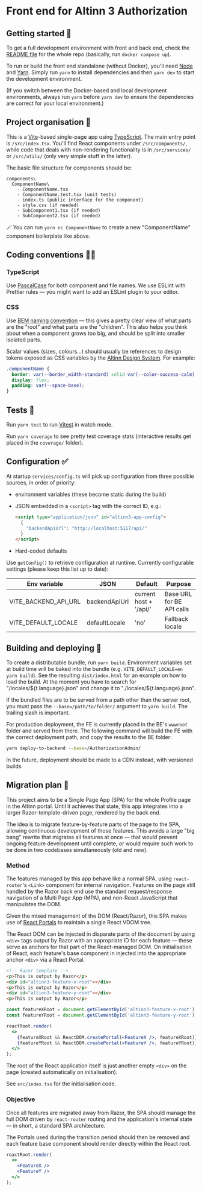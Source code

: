 # Front end for Altinn 3 Authorization

## Getting started 🚀

To get a full development environment with front and back end, check the [README file](../README.md) for the whole repo (basically, run `docker compose up`).

To run or build the front end standalone (without Docker), you'll need [Node](https://nodejs.org/) and [Yarn](https://yarnpkg.com/getting-started/install). Simply run `yarn` to install dependencies and then `yarn dev` to start the development environment.

(If you switch between the Docker-based and local development environments, always run `yarn` before `yarn dev` to ensure the dependencies are correct for your local environment.)

## Project organisation 🧩

This is a [Vite](https://vitejs.dev/)-based single-page app using [TypeScript](https://www.typescriptlang.org/). The main entry point is `/src/index.tsx`. You'll find React components under `/src/components/`, while code that deals with non-rendering functionality is in `/src/services/` or `/src/utils/` (only very simple stuff in the latter).

The basic file structure for components should be:

```
components\
  ComponentName\
    - ComponentName.tsx
    - ComponentName.test.tsx (unit tests)
    - index.ts (public interface for the component)
    - style.css (if needed)
    - SubComponent1.tsx (if needed)
    - SubComponent2.tsx (if needed)
```

🪄 You can run `yarn nc ComponentName` to create a new "ComponentName" component boilerplate like above.

## Coding conventions 👮‍♀️

### TypeScript

Use [PascalCase](https://techterms.com/definition/pascalcase) for both component and file names. We use ESLint with Prettier rules — you might want to add an ESLint plugin to your editor.

### CSS

Use [BEM naming convention](http://getbem.com/naming/) — this gives a pretty clear view of what parts are the "root" and what parts are the "children". This also helps you think about when a component grows too big, and should be split into smaller isolated parts.

Scalar values (sizes, colours…) should usually be references to design tokens exposed as CSS variables by the [Altinn Design System](https://github.com/Altinn/altinn-design-system). For example:

```css
.componentName {
  border: var(--border_width-standard) solid var(--color-success-calm);
  display: flex;
  padding: var(--space-base);
}
```

## Tests 🧨

Run `yarn test` to run [Vitest](https://vitest.dev) in watch mode.

Run `yarn coverage` to see pretty test coverage stats (interactive results get placed in the `coverage/` folder).

## Configuration ✅

At startup `services/config.ts` will pick up configuration from three possible sources, in order of priority:

- environment variables (these become static during the build)
- JSON embedded in a `<script>` tag with the correct ID, e.g.:

  ```html
  <script type="application/json" id="altinn3-app-config">
    {
      "backendApiUrl": "http://localhost:5117/api/"
    }
  </script>
  ```

- Hard-coded defaults

Use `getConfig()` to retrieve configuration at runtime. Currently configurable settings (please keep this list up to date):

| Env variable         | JSON          | Default                | Purpose                   |
|----------------------|---------------|------------------------|---------------------------|
| VITE_BACKEND_API_URL | backendApiUrl | current host + '/api/' | Base URL for BE API calls |
| VITE_DEFAULT_LOCALE  | defaultLocale | 'no'                   | Fallback locale           |

## Building and deploying 🚚

To create a distributable bundle, run `yarn build`. Environment variables set at build time will be baked into the bundle (e.g. `VITE_DEFAULT_LOCALE=en yarn build`). See the resulting `dist/index.html` for an example on how to load the build. At the moment you have to search for "/locales/${t.language}.json" and change it to "./locales/${t.language}.json".

If the bundled files are to be served from a path other than the server root, you must pass the `--base=/path/to/folder/` argument to `yarn build`. The trailing slash is important.

For production deployment, the FE is currently placed in the BE's `wwwroot` folder and served from there. The following command will build the FE with the correct deployment path, and copy the results to the BE folder:

```sh
yarn deploy-to-backend --base=/AuthorizationAdmin/
```

In the future, deployment should be made to a CDN instead, with versioned builds.

## Migration plan 🚧

This project aims to be a Single Page App (SPA) for the whole Profile page in the Altinn portal. Until it achieves that state, this app integrates into a larger Razor-template-driven page, rendered by the back end.

The idea is to migrate feature-by-feature parts of the page to the SPA, allowing continuous development of those features. This avoids a large "big bang" rewrite that migrates all features at once — that would prevent ongoing feature development until complete, or would require such work to be done in two codebases simultaneously (old and new).

### Method

The features managed by this app behave like a normal SPA, using `react-router`'s `<Link>` component for internal navigation. Features on the page still handled by the Razor back end use the standard request/response navigation of a Multi Page App (MPA), and non-React JavaScript that manipulates the DOM.

Given the mixed management of the DOM (React/Razor), this SPA makes use of [React Portals](https://reactjs.org/docs/portals.html) to maintain a single React VDOM tree.

The React DOM can be injected in disparate parts of the document by using `<div>` tags output by Razor with an appropriate ID for each feature — these serve as anchors for that part of the React-managed DOM. On initialisation of React, each feature's base component in injected into the appropriate anchor `<div>` via a React Portal.

```html
<!-- Razor template -->
<p>This is output by Razor</p>
<div id="altinn3-feature-x-root"></div>
<p>This is output by Razor</p>
<div id="altinn3-feature-y-root"></div>
<p>This is output by Razor</p>
```

```jsx
const featureXRoot = document.getElementById('altinn3-feature-x-root');
const featureYRoot = document.getElementById('altinn3-feature-y-root');

reactRoot.render(
  <>
    {featureXRoot && ReactDOM.createPortal(<FeatureX />, featureXRoot)}
    {featureYRoot && ReactDOM.createPortal(<FeatureY />, featureYRoot)}
  </>
);
```

The root of the React application itself is just another empty `<div>` on the page (created automatically on initialisation).

See `src/index.tsx` for the initialisation code.

### Objective

Once all features are migrated away from Razor, the SPA should manage the full DOM driven by `react-router` routing and the application's internal state — in short, a standard SPA architecture.

The Portals used during the transition period should then be removed and each feature base component should render directly within the React root.

```jsx
reactRoot.render(
  <>  
    <FeatureX />
    <FeatureY />
  </>
);
```
